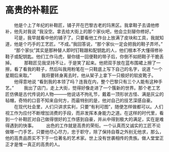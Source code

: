 # 高贵的补鞋匠
　　他是个上了年纪的补鞋匠，铺子开在巴黎古老的玛黑区。我拿鞋子去请他修补，他先对我说 “我没空。拿去给大街上的那个家伙吧，他会立刻替你修好。” 
　　可是，我早就看中他的铺子了。只要看他工作台上放满了皮块和工具，我就知道，他是个巧手的工艺匠。“不成。”我回答说，“那个家伙一定会把我的鞋子弄坏。” 
　　“那个家伙”其实是那种替人即时钉鞋跟和配钥匙的人，他们根本不大懂得修补鞋子或配钥匙。他们工作马虎，替你缝一回便鞋的带子后，你倒不如把鞋子干脆丢掉。 
　　那鞋匠见我坚持不让，于是笑了起来。他把双手放在蓝布围裙上擦了一擦，看了看我的鞋子，然后叫我用粉笔在一只鞋底上写下自己的名字，说道 “一个星期后来取。” 
　　我将要转身离去时，他从架子上拿下一只极好的软皮靴子。 
　　他得意地说 “看到我的本领了吗？连我在内，整个巴黎只有三个人能有这种手艺。” 
　　我出了店门，走上大街，觉得好像走进了一个簇新的世界。那个老工艺匠仿佛是古代传说的人物———他说话不拘礼节，戴着一顶形状古怪、满是灰尘的毡帽，奇特的口音不知来自何方，而最特别的是，他对自己的技艺深感自豪。 
　　在现代社会里，人们只讲求实利，只要“有利可图”，随便怎样做都可以。人们视工作为应付不断增加消费的手段，而非发挥本身能力之道。在这样的时代里，看到一个补鞋匠对自己做得很好的工作感到自豪，并从中得到极大的满足，实在是难得遇到的快事。 
　　出色的工作就是高贵的荣衔。一个认真而又诚实的工匠不论做哪一门手艺，只要他尽心尽力，忠于职守，除了保持自尊之外别无他求，那么，他的高贵品质实不下于一位著名的艺术家。世上没有世袭相传的贵族。做人堂堂正正才是惟一真正的高贵的人。
 